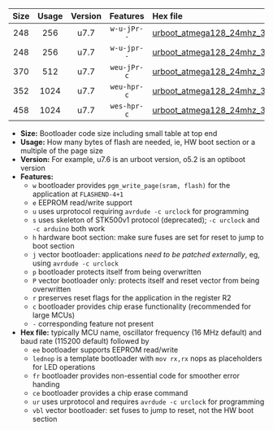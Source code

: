|Size|Usage|Version|Features|Hex file|
|:-:|:-:|:-:|:-:|:--|
|248|256|u7.7|`w-u-jPr--`|[urboot_atmega128_24mhz_38400bps_lednop_ur_vbl.hex](https://raw.githubusercontent.com/stefanrueger/urboot.hex/main/mcus/atmega128/fcpu_24mhz/38400_bps/urboot_atmega128_24mhz_38400bps_lednop_ur_vbl.hex)|
|248|256|u7.7|`w-u-jpr--`|[urboot_atmega128_24mhz_38400bps_lednop_fr_ur_vbl.hex](https://raw.githubusercontent.com/stefanrueger/urboot.hex/main/mcus/atmega128/fcpu_24mhz/38400_bps/urboot_atmega128_24mhz_38400bps_lednop_fr_ur_vbl.hex)|
|370|512|u7.7|`weu-jPr-c`|[urboot_atmega128_24mhz_38400bps_ee_lednop_fr_ce_ur_vbl.hex](https://raw.githubusercontent.com/stefanrueger/urboot.hex/main/mcus/atmega128/fcpu_24mhz/38400_bps/urboot_atmega128_24mhz_38400bps_ee_lednop_fr_ce_ur_vbl.hex)|
|352|1024|u7.7|`weu-hpr-c`|[urboot_atmega128_24mhz_38400bps_ee_lednop_fr_ce_ur.hex](https://raw.githubusercontent.com/stefanrueger/urboot.hex/main/mcus/atmega128/fcpu_24mhz/38400_bps/urboot_atmega128_24mhz_38400bps_ee_lednop_fr_ce_ur.hex)|
|458|1024|u7.7|`wes-hpr-c`|[urboot_atmega128_24mhz_38400bps_ee_lednop_fr_ce.hex](https://raw.githubusercontent.com/stefanrueger/urboot.hex/main/mcus/atmega128/fcpu_24mhz/38400_bps/urboot_atmega128_24mhz_38400bps_ee_lednop_fr_ce.hex)|

- **Size:** Bootloader code size including small table at top end
- **Usage:** How many bytes of flash are needed, ie, HW boot section or a multiple of the page size
- **Version:** For example, u7.6 is an urboot version, o5.2 is an optiboot version
- **Features:**
  + `w` bootloader provides `pgm_write_page(sram, flash)` for the application at `FLASHEND-4+1`
  + `e` EEPROM read/write support
  + `u` uses urprotocol requiring `avrdude -c urclock` for programming
  + `s` uses skeleton of STK500v1 protocol (deprecated); `-c urclock` and `-c arduino` both work
  + `h` hardware boot section: make sure fuses are set for reset to jump to boot section
  + `j` vector bootloader: applications *need to be patched externally*, eg, using `avrdude -c urclock`
  + `p` bootloader protects itself from being overwritten
  + `P` vector bootloader only: protects itself and reset vector from being overwritten
  + `r` preserves reset flags for the application in the register R2
  + `c` bootloader provides chip erase functionality (recommended for large MCUs)
  + `-` corresponding feature not present
- **Hex file:** typically MCU name, oscillator frequency (16 MHz default) and baud rate (115200 default) followed by
  + `ee` bootloader supports EEPROM read/write
  + `lednop` is a template bootloader with `mov rx,rx` nops as placeholders for LED operations
  + `fr` bootloader provides non-essential code for smoother error handing
  + `ce` bootloader provides a chip erase command
  + `ur` uses urprotocol and requires `avrdude -c urclock` for programming
  + `vbl` vector bootloader: set fuses to jump to reset, not the HW boot section
